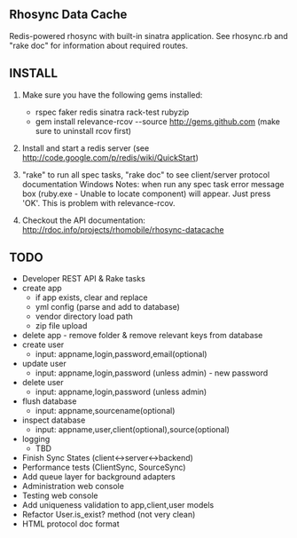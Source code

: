 Rhosync Data Cache
-------------------------------------------------------------

Redis-powered rhosync with built-in sinatra application. See rhosync.rb and "rake doc"
for information about required routes.

INSTALL
-------------------------------------------------------------
1. Make sure you have the following gems installed:

	* rspec faker redis sinatra rack-test rubyzip
	* gem install relevance-rcov --source http://gems.github.com (make sure to uninstall rcov first)
	
2. Install and start a redis server (see <http://code.google.com/p/redis/wiki/QuickStart>)

3. "rake" to run all spec tasks, "rake doc" to see client/server protocol documentation
Windows Notes: when run any spec task error message box (ruby.exe - Unable to locate component) will appear. Just press 'OK'. 
This is problem with relevance-rcov.

4. Checkout the API documentation: <http://rdoc.info/projects/rhomobile/rhosync-datacache>

TODO
-------------------------------------------------------------
* Developer REST API & Rake tasks
* create app
  * if app exists, clear and replace
  * yml config (parse and add to database)
  * vendor directory load path
  * zip file upload
* delete app - remove folder & remove relevant keys from database
* create user
  * input: appname,login,password,email(optional)
* update user
  * input: appname,login,password (unless admin) - new password
* delete user
  * input: appname,login,password (unless admin)
* flush database
  * input: appname,sourcename(optional)
* inspect database
  * input: appname,user,client(optional),source(optional)
* logging
  * TBD
* Finish Sync States (client<->server<->backend)
* Performance tests (ClientSync, SourceSync)
* Add queue layer for background adapters
* Administration web console
* Testing web console
* Add uniqueness validation to app,client,user models
* Refactor User.is_exist? method (not very clean)
* HTML protocol doc format